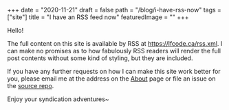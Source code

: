 +++
date = "2020-11-21"
draft = false
path = "/blog/i-have-rss-now"
tags = ["site"]
title = "I have an RSS feed now"
featuredImage = ""
+++

Hello!

The full content on this site is available by RSS at
https://lfcode.ca/rss.xml. I can make no promises as to how fabulously RSS
readers will render the full post contents without some kind of styling, but
they are included.

If you have any further requests on how I can make this site work better for
you, please email me at the address on the [About](/about) page or file an
issue on the [source repo](https://github.com/lf-/blog).

Enjoy your syndication adventures~
